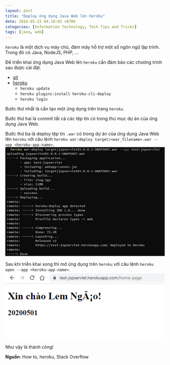 ```yaml
---
layout: post
title: "Deploy ứng dụng Java Web lên heroku"
date: 2016-05-22 04:10:03 +0700
categories: [Information Technology, Tech Tips and Tricks]
tags: [java, web]
---
```


`heroku` là một dịch vụ máy chủ, đám mây hỗ trợ một số ngôn ngữ lập trình. Trong đó có Java, NodeJS, PHP, ...

Để triển khai ứng dụng Java Web lên `heroku` cần đảm bảo các chương trình sau được cài đặt.

- [git](https://git-scm.com/)
- [heroku](https://www.heroku.com/)
  - `heroku update`
  - `heroku plugins:install heroku-cli-deploy`
  - `heroku login`

Bước thứ nhất là cần tạo một ứng dụng trên trang `heroku`.

Bước thứ hai là commit tất cả các tệp tin có trong thư mục dự án của ứng dụng Java Web.

Bước thứ ba là deploy tệp tin `.war` có trong dự án của ứng dụng Java Web lên `heroku` với câu lệnh `heroku war:deploy target/<war_filename>.war --app <heroku-app-name>`.
![Triển khai ứng dụng Java Web lên heroku](/static/img/posts/deploy-heroku.png)

Sau khi triển khai xong thì mở ứng dụng trên `heroku` với câu lệnh `heroku open --app <heroku-app-name>`.
![Vận Già Blog](/static/img/posts/Lem-heroku.png)

Như vậy là thành công!

**Nguồn**: How to, heroku, Stack Overflow

